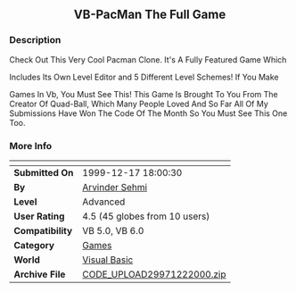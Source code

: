 ﻿<div align="center">

## VB\-PacMan The Full Game


</div>

### Description

Check Out This Very Cool Pacman Clone. It's A Fully Featured Game Which

Includes Its Own Level Editor and 5 Different Level Schemes! If You Make

Games In Vb, You Must See This! This Game Is Brought To You From The Creator Of Quad-Ball, Which Many People Loved And So Far All Of My Submissions Have Won The Code Of The Month So You Must See This One Too.
 
### More Info
 


<span>             |<span>
---                |---
**Submitted On**   |1999-12-17 18:00:30
**By**             |[Arvinder Sehmi](https://github.com/Planet-Source-Code/PSCIndex/blob/master/ByAuthor/arvinder-sehmi.md)
**Level**          |Advanced
**User Rating**    |4.5 (45 globes from 10 users)
**Compatibility**  |VB 5\.0, VB 6\.0
**Category**       |[Games](https://github.com/Planet-Source-Code/PSCIndex/blob/master/ByCategory/games__1-38.md)
**World**          |[Visual Basic](https://github.com/Planet-Source-Code/PSCIndex/blob/master/ByWorld/visual-basic.md)
**Archive File**   |[CODE\_UPLOAD29971222000\.zip](https://github.com/Planet-Source-Code/arvinder-sehmi-vb-pacman-the-full-game__1-5522/archive/master.zip)








